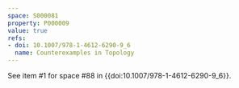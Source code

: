 ```yaml
---
space: S000081
property: P000009
value: true
refs:
- doi: 10.1007/978-1-4612-6290-9_6
  name: Counterexamples in Topology
---
```


See item #1 for space #88 in {{doi:10.1007/978-1-4612-6290-9_6}}.
